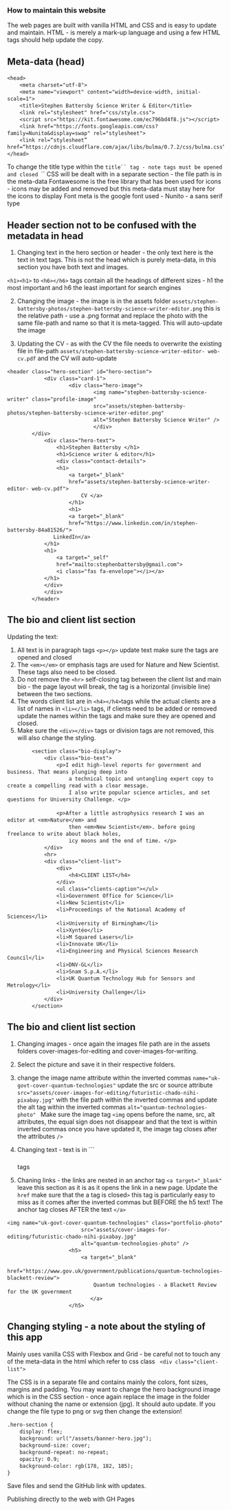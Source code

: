 ### How to maintain this website

The web pages are built with vanilla HTML and CSS and is easy to update and maintain. HTML - is merely a mark-up language and using a few HTML tags should help update the copy.

## Meta-data (head)
```
<head>
    <meta charset="utf-8">
    <meta name="viewport" content="width=device-width, initial-scale=1">
    <title>Stephen Battersby Science Writer & Editor</title>
    <link rel="stylesheet" href="css/style.css">
    <script src="https://kit.fontawesome.com/ec796bd4f8.js"></script>
    <link href="https://fonts.googleapis.com/css?family=Nunito&display=swap" rel="stylesheet">
    <link rel=“stylesheet” href=“https://cdnjs.cloudflare.com/ajax/libs/bulma/0.7.2/css/bulma.css“> 
</head> 
```

To change the title type within the ```title`` tag - note tags must be opened and closed ```<title></title>``
CSS will be dealt with in a separate section - the file path is in the meta-data
Fontawesome is the free library that has been used for icons - icons may be added and removed but this meta-data must stay here for the icons to display
Font meta is the google font used - Nunito - a sans serif type

## Header section not to be confused with the metadata in head

1. Changing text in the hero section or header - the only text here is the text in text tags. This is not the head which is purely meta-data, in this section you have both text and images.

```<h1><h1>``` to ```<h6></h6>``` tags contain all the headings of different sizes - h1 the most important and h6 the least important for search engines 

2. Changing the image - the image is in the assets folder ```assets/stephen-battersby-photos/stephen-battersby-science-writer-editor.png``` this is the relative path - use a .png format and replace the photo with the same file-path and name so that it is meta-tagged. This will auto-update the image

3. Updating the CV - as with the CV the file needs to overwrite the existing file in file-path ```assets/stephen-battersby-science-writer-editor- web-cv.pdf``` and the CV will auto-update

```
<header class="hero-section" id="hero-section">
            <div class="card-1">
                    <div class="hero-image">
                            <img name="stephen-battersby-science-writer" class="profile-image"
                            src="assets/stephen-battersby-photos/stephen-battersby-science-writer-editor.png"
                            alt="Stephen Battersby Science Writer" />
                            </div>     
        </div>
            <div class="hero-text">                           
                <h1>Stephen Battersby </h1>
                <h1>Science writer & editor</h1>
                <div class="contact-details">
                <h1>
                    <a target="_blank"
                    href="assets/stephen-battersby-science-writer-editor- web-cv.pdf">
                        CV </a>
                    </h1>
                    <h1>
                    <a target="_blank" 
                    href="https://www.linkedin.com/in/stephen-battersby-84a81526/">
               LinkedIn</a>
            </h1>
            <h1> 
                <a target="_self" 
                href="mailto:stephenbattersby@gmail.com">
                <i class="fas fa-envelope"></i></a>
            </h1>
            </div>
            </div>
        </header>
```
## The bio and client list section

Updating the text:

1. All text is in paragraph tags ```<p></p>``` update text make sure the tags are opened and closed
2. The ```<em></em>``` or emphasis tags are used for Nature and New Scientist. These tags also need to be closed.
3. Do not remove the ```<hr>``` self-closing tag between the client list and main bio - the page layout will break, the tag is a horizontal (invisible line) between the two sections.
4. The words client list are in ```<h4></h4>```tags while the actual clients are a list of names in ```<li></li>``` tags, if clients need to be added or removed update the names within the tags and make sure they are opened and closed.
5. Make sure the ```<div></div>``` tags or division tags are not removed, this will also change the styling.

```
        <section class="bio-display">
            <div class="bio-text">
                <p>I edit high-level reports for government and business. That means plunging deep into
                    a technical topic and untangling expert copy to create a compelling read with a clear message.
                    I also write popular science articles, and set questions for University Challenge. </p>

                <p>After a little astrophysics research I was an editor at <em>Nature</em> and
                    then <em>New Scientist</em>. before going freelance to write about black holes,
                    icy moons and the end of time. </p>
            </div>
            <hr>
            <div class="client-list">
                <div>
                    <h4>CLIENT LIST</h4>
                </div>
                <ul class="clients-caption"></ul>
                <li>Government Office for Science</li>
                <li>New Scientist</li>
                <li>Proceedings of the National Academy of Sciences</li>
                <li>University of Birmingham</li>
                <li>Xyntéo</li>
                <li>M Squared Lasers</li>
                <li>Innovate UK</li>
                <li>Engineering and Physical Sciences Research Council</li>
                <li>DNV-GL</li>
                <li>Snam S.p.A.</li>
                <li>UK Quantum Technology Hub for Sensors and Metrology</li>
                <li>University Challenge</li>
            </div>
        </section>
```
## The bio and client list section

1. Changing images - once again the images file path are in the assets folders cover-images-for-editing and cover-images-for-writing.
2. Select the picture and save it in their respective folders.
3. change the image name attribute within the inverted commas ```name="uk-govt-cover-quantum-technologies"``` update the src or source attribute ```src="assets/cover-images-for-editing/futuristic-chado-nihi-pixabay.jpg"``` with the file path within the inverted commas and update the alt tag within the inverted commas ```alt="quantum-technologies-photo" ```
Make sure the image tag ```<img``` opens before the name, src, alt attributes, the equal sign does not disappear and that the text is within inverted commas once you have updated it, the image tag closes after the attributes ```/>```

4. Changing text - text is in ```<h5></h5> tags 
5. Chaning links - the links are nested in an anchor tag ```<a target="_blank"``` leave this section as it is as it opens the link in a new page. Update the ```href``` make sure that the a tag is closed```>``` this tag is particularly easy to miss as it comes after the inverted commas but BEFORE the h5 text!
The anchor tag closes AFTER the text ```</a>```
```
<img name="uk-govt-cover-quantum-technologies" class="portfolio-photo"
                        src="assets/cover-images-for-editing/futuristic-chado-nihi-pixabay.jpg"
                        alt="quantum-technologies-photo" />
                    <h5>
                        <a target="_blank"
                            href="https://www.gov.uk/government/publications/quantum-technologies-blackett-review">
                            Quantum technologies - a Blackett Review for the UK government
                           </a>
                    </h5>
```

## Changing styling - a note about the styling of this app
Mainly uses vanilla CSS with Flexbox and Grid - be careful not to touch any of the meta-data in the html which refer to css class ``` <div class="client-list">``` 

The CSS is in a separate file and contains mainly the colors, font sizes, margins and padding. You may want to change the hero background image which is in the CSS section - once again replace the image in the folder without chaning the name or extension (jpg). It should auto update. If you change the file type to png or svg then change the extension!
```
.hero-section {
	display: flex;
	background: url("/assets/banner-hero.jpg");
	background-size: cover;
	background-repeat: no-repeat;
	opacity: 0.9;
	background-color: rgb(178, 182, 185);
}
```

Save files and send the GitHub link with updates.

Publishing directly to the web with GH Pages
